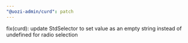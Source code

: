 ```yaml
---
"@uozi-admin/curd": patch
---
```


fix(curd): update StdSelector to set value as an empty string instead of undefined for radio selection
